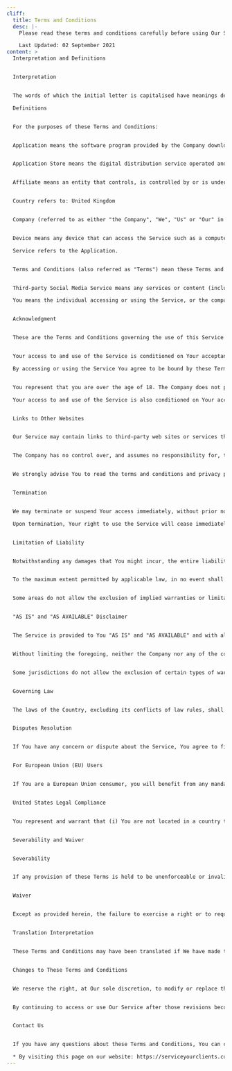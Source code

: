 ```yaml
---
cliff:
  title: Terms and Conditions
  desc: |-
    Please read these terms and conditions carefully before using Our Service.

    Last Updated: 02 September 2021
content: >
  Interpretation and Definitions


  Interpretation


  The words of which the initial letter is capitalised have meanings defined under the following conditions. The following definitions shall have the same meaning regardless of whether they appear in singular or in plural.

  Definitions


  For the purposes of these Terms and Conditions:


  Application means the software program provided by the Company downloaded by You on any electronic device, named CS APP


  Application Store means the digital distribution service operated and developed by Apple Inc. (Apple App Store) or Google Inc. (Google Play Store) in which the Application has been downloaded.


  Affiliate means an entity that controls, is controlled by or is under common control with a party, where "control" means ownership of 50% or more of the shares, equity interest or other securities entitled to vote for election of directors or other managing authority.


  Country refers to: United Kingdom


  Company (referred to as either "the Company", "We", "Us" or "Our" in this Agreement) refers to Plus Partner Services Ltd, 2nd Floor, Queen Insurance Building, 24 Queen Avenue, Liverpool.


  Device means any device that can access the Service such as a computer, a mobile phone or a digital tablet.

  Service refers to the Application.


  Terms and Conditions (also referred as "Terms") mean these Terms and Conditions that form the entire agreement between You and the Company regarding the use of the Service.


  Third-party Social Media Service means any services or content (including data, information, products or services) provided by a third-party that may be displayed, included or made available by the Service.

  You means the individual accessing or using the Service, or the company, or other legal entity on behalf of which such individual is accessing or using the Service, as applicable.


  Acknowledgment


  These are the Terms and Conditions governing the use of this Service and the agreement that operates between You and the Company. These Terms and Conditions set out the rights and obligations of all users regarding the use of the Service.


  Your access to and use of the Service is conditioned on Your acceptance of and compliance with these Terms and Conditions. These Terms and Conditions apply to all visitors, users and others who access or use the Service.

  By accessing or using the Service You agree to be bound by these Terms and Conditions. If You disagree with any part of these Terms and Conditions, then You may not access the Service.


  You represent that you are over the age of 18. The Company does not permit those under 18 to use the Service.

  Your access to and use of the Service is also conditioned on Your acceptance of and compliance with the Privacy Policy of the Company. Our Privacy Policy describes Our policies and procedures on the collection, use and disclosure of Your personal information when You use the Application or the Website and tells You about Your privacy rights and how the law protects You. Please read Our Privacy Policy carefully before using Our Service.


  Links to Other Websites


  Our Service may contain links to third-party web sites or services that are not owned or controlled by the Company.


  The Company has no control over, and assumes no responsibility for, the content, privacy policies, or practices of any third party web sites or services. You further acknowledge and agree that the Company shall not be responsible or liable, directly or indirectly, for any damage or loss caused or alleged to be caused by or in connection with the use of or reliance on any such content, goods or services available on or through any such web sites or services.


  We strongly advise You to read the terms and conditions and privacy policies of any third-party web sites or services that You visit.


  Termination


  We may terminate or suspend Your access immediately, without prior notice or liability, for any reason whatsoever, including without limitation if You breach these Terms and Conditions.

  Upon termination, Your right to use the Service will cease immediately.


  Limitation of Liability


  Notwithstanding any damages that You might incur, the entire liability of the Company and any of its suppliers under any provision of this Terms and Your exclusive remedy for all of the foregoing shall be limited to the amount actually paid by You through the Service or 100 USD if You haven't purchased anything through the Service.


  To the maximum extent permitted by applicable law, in no event shall the Company or its suppliers be liable for any special, incidental, indirect, or consequential damages whatsoever (including, but not limited to, damages for loss of profits, loss of data or other information, for business interruption, for personal injury, loss of privacy arising out of or in any way related to the use of or inability to use the Service, third-party software and/or third-party hardware used with the Service, or otherwise in connection with any provision of this Terms), even if the Company or any supplier has been advised of the possibility of such damages and even if the remedy fails of its essential purpose.


  Some areas do not allow the exclusion of implied warranties or limitation of liability for incidental or consequential damages, which means that some of the above limitations may not apply. In these areas, each party's liability will be limited to the greatest extent permitted by law.


  "AS IS" and "AS AVAILABLE" Disclaimer


  The Service is provided to You "AS IS" and "AS AVAILABLE" and with all faults and defects without warranty of any kind. To the maximum extent permitted under applicable law, the Company, on its own behalf and on behalf of its Affiliates and its and their respective licensors and service providers, expressly disclaims all warranties, whether express, implied, statutory or otherwise, with respect to the Service, including all implied warranties of merchantability, fitness for a particular purpose, title and non-infringement, and warranties that may arise out of course of dealing, course of performance, usage or trade practice. Without limitation to the foregoing, the Company provides no warranty or undertaking, and makes no representation of any kind that the Service will meet Your requirements, achieve any intended results, be compatible or work with any other software, applications, systems or services, operate without interruption, meet any performance or reliability standards or be error free or that any errors or defects can or will be corrected.


  Without limiting the foregoing, neither the Company nor any of the company's provider makes any representation or warranty of any kind, express or implied: (i) as to the operation or availability of the Service, or the information, content, and materials or products included thereon; (ii) that the Service will be uninterrupted or error-free; (iii) as to the accuracy, reliability, or currency of any information or content provided through the Service; or (iv) that the Service, its servers, the content, or e-mails sent from or on behalf of the Company are free of viruses, scripts, trojan horses, worms, malware, timebombs or other harmful components.


  Some jurisdictions do not allow the exclusion of certain types of warranties or limitations on applicable statutory rights of a consumer, so some or all of the above exclusions and limitations may not apply to You. But in such a case the exclusions and limitations set forth in this section shall be applied to the greatest extent enforceable under applicable law.


  Governing Law


  The laws of the Country, excluding its conflicts of law rules, shall govern this Terms and Your use of the Service. Your use of the Application may also be subject to other local, national, or international laws.


  Disputes Resolution


  If You have any concern or dispute about the Service, You agree to first try to resolve the dispute informally by contacting the Company.


  For European Union (EU) Users


  If You are a European Union consumer, you will benefit from any mandatory provisions of the law of the country in which you are resident in.


  United States Legal Compliance


  You represent and warrant that (i) You are not located in a country that is subject to the United States government embargo, or that has been designated by the United States government as a "terrorist supporting" country, and (ii) You are not listed on any United States government list of prohibited or restricted parties.


  Severability and Waiver


  Severability


  If any provision of these Terms is held to be unenforceable or invalid, such provision will be changed and interpreted to accomplish the objectives of such provision to the greatest extent possible under applicable law and the remaining provisions will continue in full force and effect.


  Waiver


  Except as provided herein, the failure to exercise a right or to require performance of an obligation under this Terms shall not affect a party's ability to exercise such right or require such performance at any time thereafter nor shall be the waiver of a breach constitute a waiver of any subsequent breach.


  Translation Interpretation


  These Terms and Conditions may have been translated if We have made them available to You on our Service. You agree that the original English text shall prevail in the case of a dispute.


  Changes to These Terms and Conditions


  We reserve the right, at Our sole discretion, to modify or replace these Terms at any time. If a revision is material, We will make reasonable efforts to provide at least 30 days' notice prior to any new terms taking effect. What constitutes a material change will be determined at Our sole discretion.


  By continuing to access or use Our Service after those revisions become effective, You agree to be bound by the revised terms. If You do not agree to the new terms, in whole or in part, please stop using the website and the Service.


  Contact Us


  If you have any questions about these Terms and Conditions, You can contact us:

  * By visiting this page on our website: https://serviceyourclients.co.uk/privacy
---
```

